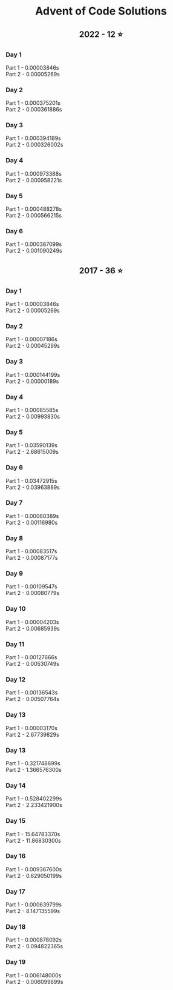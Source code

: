 <h1 align="center">
Advent of Code Solutions
</h1>
<h2 align="center">
  2022 - 12 ⭐
</h2>
<h3>
    Day 1
</h3>
Part 1 - 0.00003846s <br>
Part 2 - 0.00005269s

<h3>
    Day 2
</h3>
Part 1 - 0.000375201s <br>
Part 2 - 0.000361886s

<h3>
    Day 3
</h3>
Part 1 - 0.000394189s <br>
Part 2 - 0.000326002s

<h3>
    Day 4
</h3>
Part 1 - 0.000973388s <br>
Part 2 - 0.000958221s

<h3>
    Day 5
</h3>
Part 1 - 0.000488278s <br>
Part 2 - 0.000566215s

<h3>
    Day 6
</h3>
Part 1 - 0.000387099s <br>
Part 2 - 0.001090249s

<h2 align="center">
  2017 - 36 ⭐
</h2>
<h3>
    Day 1
</h3>
Part 1 - 0.00003846s <br>
Part 2 - 0.00005269s
<h3>
    Day 2
</h3>
Part 1 - 0.00007186s <br>
Part 2 - 0.00045299s
<h3>
    Day 3
</h3>
Part 1 - 0.000144199s <br>
Part 2 - 0.00000189s

<h3>
    Day 4
</h3>
Part 1 - 0.00085585s <br>
Part 2 - 0.00993830s

<h3>
    Day 5
</h3>
Part 1 - 0.03590139s <br>
Part 2 - 2.68615009s

<h3>
    Day 6
</h3>
Part 1 - 0.03472915s <br>
Part 2 - 0.03963889s

<h3>
    Day 7
</h3>
Part 1 - 0.00060389s <br>
Part 2 - 0.00116980s

<h3>
    Day 8
</h3>
Part 1 - 0.00083517s <br>
Part 2 - 0.00087177s

<h3>
    Day 9
</h3>
Part 1 - 0.00109547s <br>
Part 2 - 0.00080779s

<h3>
    Day 10
</h3>
Part 1 - 0.00004203s <br>
Part 2 - 0.00685939s

<h3>
    Day 11
</h3>
Part 1 - 0.00127666s <br>
Part 2 - 0.00530749s

<h3>
    Day 12
</h3>
Part 1 - 0.00136543s <br>
Part 2 - 0.00507764s

<h3>
    Day 13
</h3>
Part 1 - 0.00003170s <br>
Part 2 - 2.67739829s

<h3>
    Day 13
</h3>
Part 1 - 0.321748699s <br>
Part 2 - 1.366576300s

<h3>
    Day 14
</h3>
Part 1 - 0.528402299s <br>
Part 2 - 2.233421900s

<h3>
    Day 15
</h3>
Part 1 - 15.64783370s <br>
Part 2 - 11.86830300s

<h3>
    Day 16
</h3>
Part 1 - 0.009367600s <br>
Part 2 - 0.629050199s

<h3>
    Day 17
</h3>
Part 1 - 0.000639799s <br>
Part 2 - 8.147135599s

<h3>
    Day 18
</h3>
Part 1 - 0.000878092s <br>
Part 2 - 0.094822365s

<h3>
    Day 19
</h3>
Part 1 - 0.006148000s <br>
Part 2 - 0.006099899s